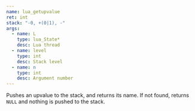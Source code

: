 ```yaml
---
name: lua_getupvalue
ret: int
stack: "-0, +(0|1), -"
args:
  - name: L
    type: lua_State*
    desc: Lua thread
  - name: level
    type: int
    desc: Stack level
  - name: n
    type: int
    desc: Argument number
---
```


Pushes an upvalue to the stack, and returns its name. If not found, returns `NULL` and nothing is pushed to the stack.

